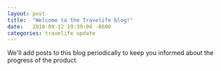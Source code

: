 ```yaml
---
layout: post
title:  "Welcome to the Travelife blog!"
date:   2018-09-12 19:39:04 -0600
categories: travelife update
---
```

We'll add posts to this blog periodically to keep you informed about the progress of the product.
